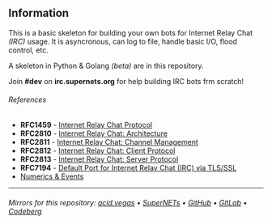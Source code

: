 ## Information
This is a basic skeleton for building your own bots for Internet Relay Chat *(IRC)* usage. It is asyncronous, can log to file, handle basic I/O, flood control, etc.

A skeleton in Python & Golang *(beta)* are in this repository.

Join **#dev** on **irc.supernets.org** for help building IRC bots frm scratch!

###### References
- **RFC1459** - [Internet Relay Chat Protocol](https://raw.githubusercontent.com/internet-relay-chat/archive/master/rfc/rfc1459.txt)
- **RFC2810** - [Internet Relay Chat: Architecture](https://raw.githubusercontent.com/internet-relay-chat/archive/master/rfc/rfc2810.txt)
- **RFC2811** - [Internet Relay Chat: Channel Management](https://raw.githubusercontent.com/internet-relay-chat/archive/master/rfc/rfc2811.txt)
- **RFC2812** - [Internet Relay Chat: Client Protocol](https://raw.githubusercontent.com/internet-relay-chat/archive/master/rfc/rfc2812.txt)
- **RFC2813** - [Internet Relay Chat: Server Protocol](https://raw.githubusercontent.com/internet-relay-chat/archive/master/rfc/rfc2813.txt)
- **RFC7194** - [Default Port for Internet Relay Chat (IRC) via TLS/SSL](https://raw.githubusercontent.com/internet-relay-chat/archive/master/rfc/rfc7194.txt)
- [Numerics & Events](https://raw.githubusercontent.com/internet-relay-chat/archive/master/numerics.txt)

___

###### Mirrors for this repository: [acid.vegas](https://git.acid.vegas/skeleton) • [SuperNETs](https://git.supernets.org/acidvegas/skeleton) • [GitHub](https://github.com/acidvegas/skeleton) • [GitLab](https://gitlab.com/acidvegas/skeleton) • [Codeberg](https://codeberg.org/acidvegas/skeleton)
